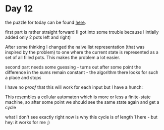 # Day 12

the puzzle for today can be found [here](https://adventofcode.com/2018/day/12).

first part is rather straight forward (I got into some trouble because I intially added only
2 pots left and right)


After some thinking I changed the naive list representation (that was inspired by the problem)
to one where the current state is represented as a set of all filled pots. This makes
the problem a lot easier.

second part needs some guessing - turns out after some point the difference in the sums remain
constant - the algorithm there looks for such a place and stops

I have no *proof* that this will work for each input but I have a hunch:

This resembles a cellular automaton which is more or less a finite-state machine, so after some
point we should see the same state again and get a cycle

what I don't see exactly right now is why this cycle is of length 1 here - but hey: it works for me ;)
